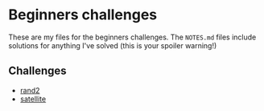 # Beginners challenges
These are my files for the beginners challenges. The `NOTES.md` files include solutions for anything I've solved (this is your spoiler warning!)

## Challenges
* [rand2](./reversing-rand2/README.md)
* [satellite](./misc-satellite/README.md)
